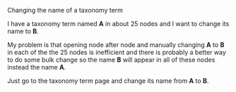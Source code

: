 Changing the name of a taxonomy term

I have a taxonomy term named **A** in about 25 nodes and I want to change its name to **B**.

My problem is that opening node after node and manually changing **A** to **B** in each of the the 25 nodes is inefficient and there is probably a better way to do some bulk change so the name **B** will appear in all of these nodes instead the name **A**.

Just go to the taxonomy term page and change its name from **A** to **B**.
